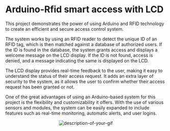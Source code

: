 # Arduino-Rfid smart access with LCD


This project demonstrates the power of using Arduino and RFID technology to create an efficient and secure access control system.

The system works by using an RFID reader to detect the unique ID of an RFID tag, which is then matched against a database of authorized users.
If the ID is found in the database, the system grants access and displays a welcome message on the LCD display. 
If the ID is not found, access is denied, and a message indicating the same is displayed on the LCD.

The LCD display provides real-time feedback to the user, making it easy to understand the status of their access request. 
It adds an extra layer of security to the system, as it allows the user to confirm whether their access request has been granted or not.

One of the great advantages of using an Arduino-based system for this project is the flexibility and customizability it offers.
With the use of various sensors and modules, the system can be easily expanded to include features such as real-time monitoring, automatic alerts, and user logins.

<p align="center">
  <img src="RFID SMART ACCESS WITH LCD/Photos/rfid.gif" alt="description-of-your-gif" />
</p>
